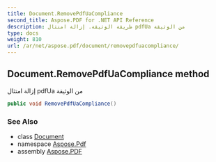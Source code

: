 ```yaml
---
title: Document.RemovePdfUaCompliance
second_title: Aspose.PDF for .NET API Reference
description: طريقة الوثيقة. إزالة امتثال pdfUa من الوثيقة
type: docs
weight: 810
url: /ar/net/aspose.pdf/document/removepdfuacompliance/
---
```

## Document.RemovePdfUaCompliance method

إزالة امتثال pdfUa من الوثيقة

```csharp
public void RemovePdfUaCompliance()
```

### See Also

* class [Document](../)
* namespace [Aspose.Pdf](../../../aspose.pdf/)
* assembly [Aspose.PDF](../../../)